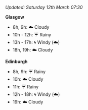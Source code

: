 *Updated: Saturday 12th March 07:30*

**Glasgow**

* 8h, 9h: :cloud: Cloudy
* 10h - 12h: :umbrella: Rainy
* 13h - 17h: :cyclone: Windy (:cloud:)
* 18h, 19h: :cloud: Cloudy

**Edinburgh**

* 8h, 9h: :umbrella: Rainy
* 10h: :cloud: Cloudy
* 11h: :umbrella: Rainy
* 12h - 18h: :cyclone: Windy (:cloud:)
* 19h: :cloud: Cloudy
